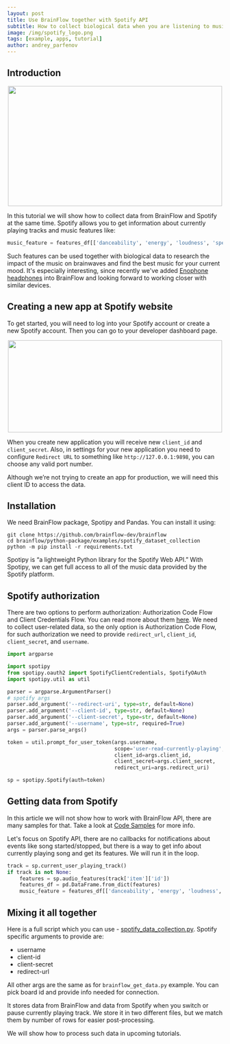 ```yaml
---
layout: post
title: Use BrainFlow together with Spotify API
subtitle: How to collect biological data when you are listening to music
image: /img/spotify_logo.png
tags: [example, apps, tutorial]
author: andrey_parfenov
---
```


## Introduction

<div style="text-align: center">
    <a href="https://developer.spotify.com/" title="Spotify" target="_blank" align="center">
        <img width="500" height="280" src="https://live.staticflickr.com/65535/51398650663_b50a908548.jpg">
    </a>
</div>

In this tutorial we will show how to collect data from BrainFlow and Spotify at the same time.
Spotify allows you to get information about currently playing tracks and music features like:

```python
music_feature = features_df[['danceability', 'energy', 'loudness', 'speechiness', 'acousticness', 'instrumentalness', 'liveness', 'valence', 'tempo', 'id']]
```

Such features can be used together with biological data to research the impact of the music on brainwaves and find the best music for your current mood.
It's especially interesting, since recently we've added [Enophone headphones](https://brainflow.org/2021-08-17-enophone/) into BrainFlow and looking forward to working closer with similar devices. 

## Creating a new app at Spotify website

To get started, you will need to log into your Spotify account or create a new Spotify account. Then you can go to your developer dashboard page.

<div style="text-align: center">
    <a href="https://developer.spotify.com/" title="Spotify" target="_blank" align="center">
        <img width="500" height="215" src="https://live.staticflickr.com/65535/51397639822_9f22cd12cf.jpg">
    </a>
</div>

When you create new application you will receive new `client_id` and `client_secret`. 
Also, in settings for your new application you need to configure `Redirect URL` to something like `http://127.0.0.1:9898`, you can choose any valid port number.

Although we’re not trying to create an app for production, we will need this client ID to access the data.

## Installation

We need BrainFlow package, Spotipy and Pandas. You can install it using:

```
git clone https://github.com/brainflow-dev/brainflow
cd brainflow/python-package/examples/spotify_dataset_collection
python -m pip install -r requirements.txt
```

Spotipy is “a lightweight Python library for the Spotify Web API.” With Spotipy, we can get full access to all of the music data provided by the Spotify platform.

## Spotify authorization

There are two options to perform authorization: Authorization Code Flow and Client Credentials Flow. You can read more about them [here](https://spotipy.readthedocs.io/en/2.9.0/#getting-started). We need to collect user-related data, so the only option is Authorization Code Flow, for such authorization we need to provide `redirect_url`, `client_id`, `client_secret`, and `username`.  

```python
import argparse

import spotipy
from spotipy.oauth2 import SpotifyClientCredentials, SpotifyOAuth
import spotipy.util as util

parser = argparse.ArgumentParser()
# spotify args
parser.add_argument('--redirect-uri', type=str, default=None)
parser.add_argument('--client-id', type=str, default=None)
parser.add_argument('--client-secret', type=str, default=None)
parser.add_argument('--username', type=str, required=True)
args = parser.parse_args()

token = util.prompt_for_user_token(args.username,
                                   scope='user-read-currently-playing',
                                   client_id=args.client_id,
                                   client_secret=args.client_secret,
                                   redirect_uri=args.redirect_uri)

sp = spotipy.Spotify(auth=token)
```

## Getting data from Spotify

In this article we will not show how to work with BrainFlow API, there are many samples for that. Take a look at [Code Samples](https://brainflow.readthedocs.io/en/stable/Examples.html#python) for more info.

Let's focus on Spotify API, there are no callbacks for notifications about events like song started/stopped, but there is a way to get info about currently playing song and get its features. We will run it in the loop.

```python
track = sp.current_user_playing_track()
if track is not None:
    features = sp.audio_features(track['item']['id'])
    features_df = pd.DataFrame.from_dict(features)
    music_feature = features_df[['danceability', 'energy', 'loudness', 'speechiness', 'acousticness', 'instrumentalness', 'liveness', 'valence', 'tempo', 'id']]
```

## Mixing it all together

Here is a full script which you can use - [spotify_data_collection.py](https://github.com/brainflow-dev/brainflow/blob/master/python-package/examples/spotify_dataset_collection/spotify_data_collection.py). Spotify specific arguments to provide are:

* username
* client-id
* client-secret
* redirect-url

All other args are the same as for `brainflow_get_data.py` example. You can pick board id and provide info needed for connection.

It stores data from BrainFlow and data from Spotify when you switch or pause currently playing track. We store it in two different files, but we match them by number of rows for easier post-processing.

We will show how to process such data in upcoming tutorials.
